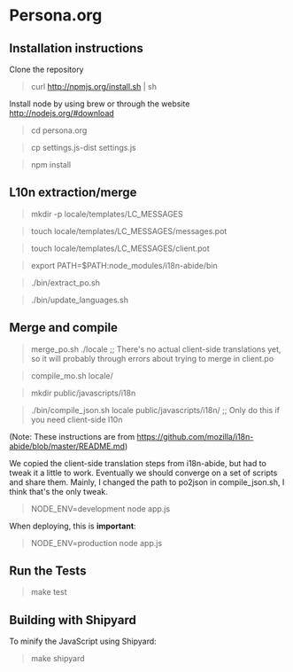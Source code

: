 # Persona.org

## Installation instructions

Clone the repository

> curl http://npmjs.org/install.sh | sh

Install node by using brew or through the website http://nodejs.org/#download

> cd persona.org

> cp settings.js-dist settings.js

> npm install

## L10n extraction/merge

> mkdir -p locale/templates/LC_MESSAGES

> touch locale/templates/LC_MESSAGES/messages.pot

> touch locale/templates/LC_MESSAGES/client.pot

> export PATH=$PATH:node_modules/i18n-abide/bin

> ./bin/extract_po.sh

> ./bin/update_languages.sh

## Merge and compile

> merge_po.sh ./locale
;; There's no actual client-side translations yet, so it will probably through errors about trying to merge in client.po

> compile_mo.sh locale/

> mkdir public/javascripts/i18n

> ./bin/compile_json.sh locale public/javascripts/i18n/
;; Only do this if you need client-side l10n

(Note: These instructions are from https://github.com/mozilla/i18n-abide/blob/master/README.md)

We copied the client-side translation steps from i18n-abide, but had to tweak it a little to work. Eventually we should converge on a set of scripts and share them. Mainly, I changed the path to po2json in compile_json.sh, I think that's the only tweak.

> NODE_ENV=development node app.js

When deploying, this is __important__:

> NODE_ENV=production node app.js

## Run the Tests

> make test

## Building with Shipyard

To minify the JavaScript using Shipyard:

> make shipyard
